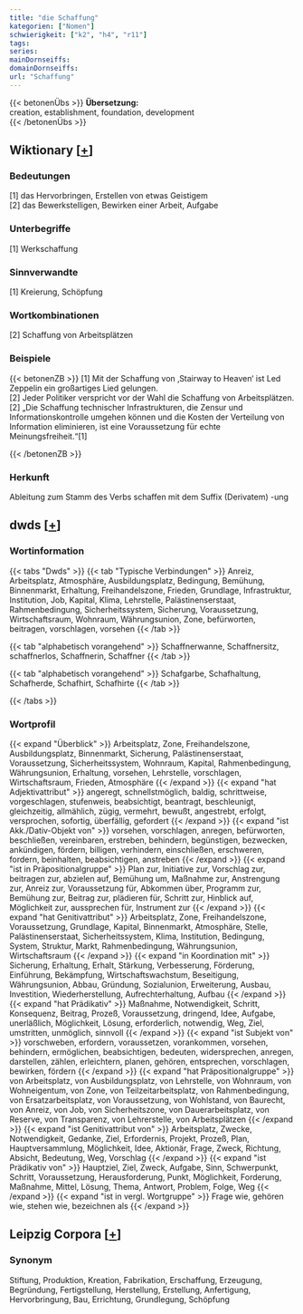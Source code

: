 ```yaml
---
title: "die Schaffung"
kategorien: ["Nomen"]
schwierigkeit: ["k2", "h4", "r11"]
tags:
series:
mainDornseiffs:
domainDornseiffs:
url: "Schaffung"
---
```


{{< betonenÜbs >}}
**Übersetzung:**  
creation, establishment, foundation, development  
{{< /betonenÜbs >}}

## Wiktionary [[+](https://de.wiktionary.org/wiki/Schaffung)]

### Bedeutungen
[1] das Hervorbringen, Erstellen von etwas Geistigem  
[2] das Bewerkstelligen, Bewirken einer Arbeit, Aufgabe  

### Unterbegriffe
[1] Werkschaffung  

### Sinnverwandte
[1] Kreierung, Schöpfung  

### Wortkombinationen
[2] Schaffung von Arbeitsplätzen  

### Beispiele
{{< betonenZB >}}
[1] Mit der Schaffung von ‚Stairway to Heaven‘ ist Led Zeppelin ein großartiges Lied gelungen.  
[2] Jeder Politiker verspricht vor der Wahl die Schaffung von Arbeitsplätzen.  
[2] „Die Schaffung technischer Infrastrukturen, die Zensur und Informationskontrolle umgehen können und die Kosten der Verteilung von Information eliminieren, ist eine Voraussetzung für echte Meinungsfreiheit.“[1]  

{{< /betonenZB >}}
### Herkunft
Ableitung zum Stamm des Verbs schaffen mit dem Suffix (Derivatem) -ung  



## dwds [[+](https://www.dwds.de/wb/Schaffung)]

### Wortinformation
{{< tabs "Dwds" >}}
{{< tab "Typische Verbindungen" >}}
Anreiz, Arbeitsplatz, Atmosphäre, Ausbildungsplatz, Bedingung, Bemühung, Binnenmarkt, Erhaltung, Freihandelszone, Frieden, Grundlage, Infrastruktur, Institution, Job, Kapital, Klima, Lehrstelle, Palästinenserstaat, Rahmenbedingung, Sicherheitssystem, Sicherung, Voraussetzung, Wirtschaftsraum, Wohnraum, Währungsunion, Zone, befürworten, beitragen, vorschlagen, vorsehen
{{< /tab >}}

{{< tab "alphabetisch vorangehend" >}}
Schaffnerwanne, Schaffnersitz, schaffnerlos, Schaffnerin, Schaffner
{{< /tab >}}

{{< tab "alphabetisch vorangehend" >}}
Schafgarbe, Schafhaltung, Schafherde, Schafhirt, Schafhirte
{{< /tab >}}

{{< /tabs >}}

### Wortprofil
{{< expand "Überblick" >}} Arbeitsplatz, Zone, Freihandelszone, Ausbildungsplatz, Binnenmarkt, Sicherung, Palästinenserstaat, Voraussetzung, Sicherheitssystem, Wohnraum, Kapital, Rahmenbedingung, Währungsunion, Erhaltung, vorsehen, Lehrstelle, vorschlagen, Wirtschaftsraum, Frieden, Atmosphäre {{< /expand >}}
{{< expand "hat Adjektivattribut" >}} angeregt, schnellstmöglich, baldig, schrittweise, vorgeschlagen, stufenweis, beabsichtigt, beantragt, beschleunigt, gleichzeitig, allmählich, zügig, vermehrt, bewußt, angestrebt, erfolgt, versprochen, sofortig, überfällig, gefordert {{< /expand >}}
{{< expand "ist Akk./Dativ-Objekt von" >}} vorsehen, vorschlagen, anregen, befürworten, beschließen, vereinbaren, erstreben, behindern, begünstigen, bezwecken, ankündigen, fördern, billigen, verhindern, einschließen, erschweren, fordern, beinhalten, beabsichtigen, anstreben {{< /expand >}}
{{< expand "ist in Präpositionalgruppe" >}} Plan zur, Initiative zur, Vorschlag zur, beitragen zur, abzielen auf, Bemühung um, Maßnahme zur, Anstrengung zur, Anreiz zur, Voraussetzung für, Abkommen über, Programm zur, Bemühung zur, Beitrag zur, plädieren für, Schritt zur, Hinblick auf, Möglichkeit zur, aussprechen für, Instrument zur {{< /expand >}}
{{< expand "hat Genitivattribut" >}} Arbeitsplatz, Zone, Freihandelszone, Voraussetzung, Grundlage, Kapital, Binnenmarkt, Atmosphäre, Stelle, Palästinenserstaat, Sicherheitssystem, Klima, Institution, Bedingung, System, Struktur, Markt, Rahmenbedingung, Währungsunion, Wirtschaftsraum {{< /expand >}}
{{< expand "in Koordination mit" >}} Sicherung, Erhaltung, Erhalt, Stärkung, Verbesserung, Förderung, Einführung, Bekämpfung, Wirtschaftswachstum, Beseitigung, Währungsunion, Abbau, Gründung, Sozialunion, Erweiterung, Ausbau, Investition, Wiederherstellung, Aufrechterhaltung, Aufbau {{< /expand >}}
{{< expand "hat Prädikativ" >}} Maßnahme, Notwendigkeit, Schritt, Konsequenz, Beitrag, Prozeß, Voraussetzung, dringend, Idee, Aufgabe, unerläßlich, Möglichkeit, Lösung, erforderlich, notwendig, Weg, Ziel, umstritten, unmöglich, sinnvoll {{< /expand >}}
{{< expand "ist Subjekt von" >}} vorschweben, erfordern, voraussetzen, vorankommen, vorsehen, behindern, ermöglichen, beabsichtigen, bedeuten, widersprechen, anregen, darstellen, zählen, erleichtern, planen, gehören, entsprechen, vorschlagen, bewirken, fördern {{< /expand >}}
{{< expand "hat Präpositionalgruppe" >}} von Arbeitsplatz, von Ausbildungsplatz, von Lehrstelle, von Wohnraum, von Wohneigentum, von Zone, von Teilzeitarbeitsplatz, von Rahmenbedingung, von Ersatzarbeitsplatz, von Voraussetzung, von Wohlstand, von Baurecht, von Anreiz, von Job, von Sicherheitszone, von Dauerarbeitsplatz, von Reserve, von Transparenz, von Lehrerstelle, von Arbeitsplätzen {{< /expand >}}
{{< expand "ist Genitivattribut von" >}} Arbeitsplatz, Zwecke, Notwendigkeit, Gedanke, Ziel, Erfordernis, Projekt, Prozeß, Plan, Hauptversammlung, Möglichkeit, Idee, Aktionär, Frage, Zweck, Richtung, Absicht, Bedeutung, Weg, Vorschlag {{< /expand >}}
{{< expand "ist Prädikativ von" >}} Hauptziel, Ziel, Zweck, Aufgabe, Sinn, Schwerpunkt, Schritt, Voraussetzung, Herausforderung, Punkt, Möglichkeit, Forderung, Maßnahme, Mittel, Lösung, Thema, Antwort, Problem, Folge, Weg {{< /expand >}}
{{< expand "ist in vergl. Wortgruppe" >}} Frage wie, gehören wie, stehen wie, bezeichnen als {{< /expand >}}

## Leipzig Corpora [[+](https://corpora.uni-leipzig.de/en/res?word=Schaffung&corpusId=deu_newscrawl-public_2018)]


### Synonym
Stiftung, Produktion, Kreation, Fabrikation, Erschaffung, Erzeugung, Begründung, Fertigstellung, Herstellung, Erstellung, Anfertigung, Hervorbringung, Bau, Errichtung, Grundlegung, Schöpfung

